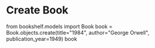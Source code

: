 # Create Book

from bookshelf.models import Book
book = Book.objects.create(title="1984", author="George Orwell", publication_year=1949)
book
